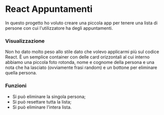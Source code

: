 # React Appuntamenti

In questo progetto ho voluto creare una piccola app per tenere una lista di persone con cui l'utilizzatore ha degli appuntamenti.

### Visualizzazione
Non ho dato molto peso allo stile dato che volevo applicarmi più sul codice React.
È un semplice container con delle card orizzontali al cui interno abbiamo una piccola foto rotonda, nome e cognome della persona e una nota che ha lasciato (ovviamente frasi random) e un bottone per eliminare quella persona.

### Funzioni
- Si può eliminare la singola persona;
- Si può resettare tutta la lista;
- Si può eliminare l'intera lista.